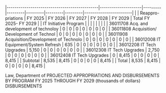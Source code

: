 |----------------------------------------------|---------------------|---------|---------|---------|---------|---------|------------------------|
|                                              | Reappro-  priations | FY 2025 | FY 2026 | FY 2027 | FY 2028 | FY 2029 | Total FY 2025- FY 2029 |
| IT Initiative Program                        |                     |         |         |         |         |         |                        |
| 36011708 Acq. and development of technoloy   | 0                   | 0       | 0       | 0       | 0       | 0       | 0                      |
| 36011808 Acquisition/ Development of Technol | 0                   | 0       | 0       | 0       | 0       | 0       | 0                      |
| 36011908 Acquisition/Development of Technolo | 0                   | 0       | 0       | 0       | 0       | 0       | 0                      |
| 36012008 IT Equipment/System Refresh         | 635                 | 0       | 0       | 0       | 0       | 0       | 0                      |
| 36012208 IT Tech Upgrades                    | 5,150               | 0       | 0       | 0       | 0       | 0       | 0                      |
| 36012308 IT Tech Upgrades                    | 2,750               | 0       | 0       | 0       | 0       | 0       | 0                      |
| 36012408 IT Tech Upgrades                    | 0                   | 8,415   | 0       | 0       | 0       | 0       | 8,415                  |
| Subtotal                                     | 8,535               | 8,415   | 0       | 0       | 0       | 0       | 8,415                  |
| Total                                        | 8,535               | 8,415   | 0       | 0       | 0       | 0       | 8,415                  |

Law, Department of PROJECTED APPROPRIATIONS AND DISBURSEMENTS BY PROGRAM FY 2025 THROUGH FY 2029 (thousands of dollars) DISBURSEMENTS